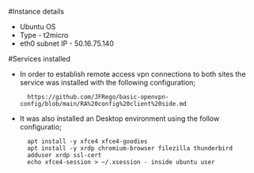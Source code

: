 #Instance details


- Ubuntu OS
- Type - t2micro
- eth0 subnet IP - 50.16.75.140


#Services installed


- In order to establish remote access vpn connections to both sites the service was installed with the following configuration;

        https://github.com/JFRego/basic-openvpn-config/blob/main/RA%20config%20client%20side.md
        
- It was also installed an Desktop environment using the follow configuratio;

        apt install -y xfce4 xfce4-goodies
        apt install -y xrdp chromium-browser filezilla thunderbird
        adduser xrdp ssl-cert 
        echo xfce4-session > ~/.xsession - inside ubuntu user
